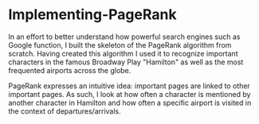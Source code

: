 # Implementing-PageRank

In an effort to better understand how powerful search engines such as Google function, I built the skeleton of the PageRank algorithm from scratch. Having created this algorithm I used it to recognize important characters in the famous Broadway Play "Hamilton" as well as the most frequented airports across the globe. 

PageRank expresses an intuitive idea: important pages are linked to other important pages. As such, I look at how often a character is mentioned by another character in Hamilton and how often a specific airport is visited in the context of departures/arrivals. 
